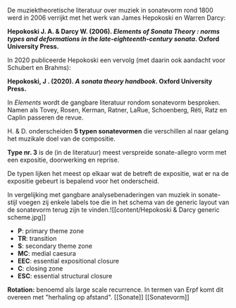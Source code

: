 De muziektheoretische literatuur over muziek in sonatevorm rond 1800 werd in 2006 verrijkt met het werk van James Hepokoski en Warren Darcy:

**Hepokoski J. A. & Darcy W. (2006). _Elements of Sonata Theory : norms types and deformations in the late-eighteenth-century sonata_. Oxford University Press.**

In 2020 publiceerde Hepokoski een vervolg (met daarin ook aandacht voor Schubert en Brahms):

**Hepokoski, J . (2020). _A sonata theory handbook_. Oxford University Press.**

In _Elements_ wordt de gangbare literatuur rondom sonatevorm besproken. Namen als Tovey, Rosen, Kerman, Ratner, LaRue, Schoenberg, Réti, Ratz en Caplin passeren de revue.

H. & D. onderscheiden **5 typen sonatevormen** die verschillen al naar gelang het muzikale doel van de compositie.

**Type nr. 3** is de (in de literatuur) meest verspreide sonate-allegro vorm met een expositie, doorwerking en reprise.

De typen lijken het meest op elkaar wat de betreft de expositie, wat er na de expositie gebeurt is bepalend voor het onderscheid.

In vergelijking met gangbare analysebenaderingen van muziek in sonate-stijl voegen zij enkele labels toe die in het schema van de generic layout van de sonatevorm terug zijn te vinden.![[content/Hepokoski & Darcy generic scheme.jpg]]
- **P**: primary theme zone
- **TR**: transition
- **S**: secondary theme zone
- **MC**: medial caesura
- **EEC**: essential expositional closure
- **C**: closing zone
- **ESC**: essential structural closure

**Rotation:** benoemd als large scale recurrence. In termen van Erpf komt dit overeen met "herhaling op afstand".
[[Sonate]]
[[Sonatevorm]]
